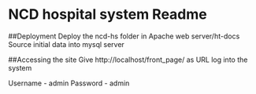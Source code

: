 NCD hospital system Readme
==========================

##Deployment
Deploy the ncd-hs folder in Apache web server/ht-docs
Source initial data into mysql server


##Accessing the site
Give http://localhost/front_page/ as URL
log into the system

Username - admin
Password - admin



